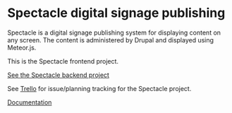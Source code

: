 # Spectacle digital signage publishing

Spectacle is a digital signage publishing system for displaying content on any screen. The content is administered by Drupal and displayed using Meteor.js.

This is the Spectacle frontend project.

[See the Spectacle backend project](https://drupal.org/project/spectacle)

See [Trello](https://trello.com/spectacle1) for issue/planning tracking for the Spectacle project.

[Documentation](spectacle.hackpad.com)

